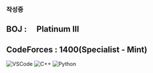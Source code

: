 ### 작성중
## BOJ : <img src="https://static.solved.ac/tier_small/18.svg" width="16"> Platinum III  
## CodeForces : 1400(Specialist - Mint)
  
![VSCode](https://img.shields.io/badge/Visual_Studio_Code-007acc?style=for-the-badge&logo=visual%20studio%20code&logoColor=fff&link=https://code.visualstudio.com/) 
![C++](https://img.shields.io/badge/-C++%2014-00599C?style=for-the-badge&logoColor=fff) 
![Python](https://img.shields.io/badge/-Python%203-3d77a8?style=for-the-badge&logoColor=fff) 
